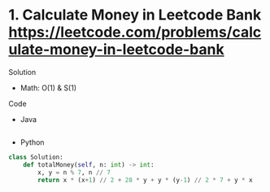 # 1. Calculate Money in Leetcode Bank https://leetcode.com/problems/calculate-money-in-leetcode-bank

Solution

- Math: O(1) & S(1)

Code

- Java

```java

```

- Python

```python
class Solution:
    def totalMoney(self, n: int) -> int:
        x, y = n % 7, n // 7
        return x * (x+1) // 2 + 28 * y + y * (y-1) // 2 * 7 + y * x
```
